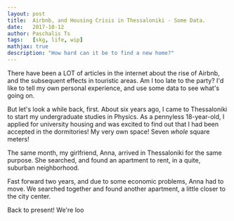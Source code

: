 ```yaml
---
layout: post
title:  Airbnb, and Housing Crisis in Thessaloniki - Some Data.
date:   2017-10-12
author: Paschalis Ts
tags:   [skg, life, wip]
mathjax: true
description: "How hard can it be to find a new home?"  
---
```

<meta http-equiv='Content-Type' content='text/html; charset=utf-8' />



There have been a LOT of articles in the internet about the rise of Airbnb, and the subsequent effects in touristic areas. Am I too late to the party? I'd like to tell my own personal experience, and use some data to see what's going on.

But let's look a while back, first.
About six years ago, I came to Thessaloniki to start my undergraduate studies in Physics. As a pennyless 18-year-old, I applied for university housing and was excited to find out that I had been accepted in the dormitories! My very own space! Seven *whole* square meters!

The same month, my girlfriend, Anna, arrived in Thessaloniki for the same purpose. She searched, and found an apartment to rent, in a quite, suburban neighborhood.

Fast forward two years, and due to some economic problems, Anna had to move. We searched together and found another apartment, a little closer to the city center. 

Back to present! We're loo
